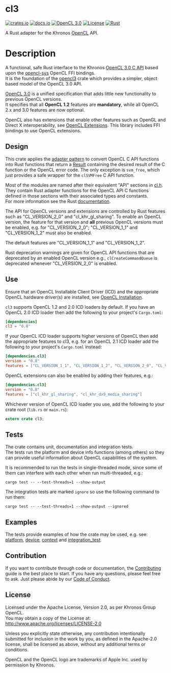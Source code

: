 # cl3

[![crates.io](https://img.shields.io/crates/v/cl3.svg)](https://crates.io/crates/cl3)
[![docs.io](https://docs.rs/cl3/badge.svg)](https://docs.rs/cl3/)
[![OpenCL 3.0](https://img.shields.io/badge/OpenCL-3.0-blue.svg)](https://www.khronos.org/registry/OpenCL/)
[![License](https://img.shields.io/badge/License-Apache%202.0-blue.svg)](https://opensource.org/licenses/Apache-2.0)
[![Rust](https://github.com/kenba/cl3/workflows/Rust/badge.svg)](https://github.com/kenba/cl3/actions)

A Rust adapter for the Khronos [OpenCL](https://www.khronos.org/registry/OpenCL/) API.

# Description

A functional, safe Rust interface to the Khronos
[OpenCL 3.0 C API](https://github.com/KhronosGroup/OpenCL-Headers)
based upon the [opencl-sys](https://crates.io/crates/opencl-sys) OpenCL FFI bindings.  
It is the foundation of the [opencl3](https://crates.io/crates/opencl3) crate
which provides a simpler, object based model of the OpenCL 3.0 API.

[OpenCL 3.0](https://www.khronos.org/registry/OpenCL/specs/3.0-unified/html/OpenCL_API.html)
is a unified specification that adds little new functionality to previous OpenCL versions.  
It specifies that all **OpenCL 1.2** features are **mandatory**, while all
OpenCL 2.x and 3.0 features are now optional.

OpenCL also has extensions that enable other features such as OpenGL and Direct X interoperability, see [OpenCL Extensions](https://www.khronos.org/registry/OpenCL/specs/3.0-unified/html/OpenCL_Ext.html). This library includes FFI bindings to use OpenCL extensions.

## Design

This crate applies the [adapter pattern](https://en.wikipedia.org/wiki/Adapter_pattern)
to convert OpenCL C API functions into Rust functions that return a
[Result](https://doc.rust-lang.org/std/result/) containing the desired result of
the C function or the OpenCL error code.
The only exception is `svm_free`, which just provides a safe wrapper for the
`clSVMFree` C API function.

Most of the modules are named after their equivalent "API" sections in
[cl.h](https://github.com/KhronosGroup/OpenCL-Headers/blob/master/CL/cl.h).
They contain Rust adapter functions for the OpenCL API C functions defined
in those sections with their associated types and constants.  
For more information see the Rust [documentation](https://docs.rs/cl3/).

The API for OpenCL versions and extensions are controlled by Rust features such as "CL_VERSION_2_0" and "cl_khr_gl_sharing". To enable an OpenCL version, the feature for that version and **all** previous OpenCL versions must be enabled, e.g. for "CL_VERSION_2_0"; "CL_VERSION_1_1" and "CL_VERSION_1_2" must also be enabled.

The default features are "CL_VERSION_1_1" and "CL_VERSION_1_2".

Rust deprecation warnings are given for OpenCL API functions that are deprecated by an enabled OpenCL version e.g., `clCreateCommandQueue` is deprecated whenever "CL_VERSION_2_0" is enabled.

## Use

Ensure that an OpenCL Installable Client Driver (ICD) and the appropriate OpenCL
hardware driver(s) are installed, see
[OpenCL Installation](https://github.com/kenba/cl3/tree/main/docs/opencl_installation.md).

`cl3` supports OpenCL 1.2 and 2.0 ICD loaders by default. If you have an
OpenCL 2.0 ICD loader then add the following to your project's `Cargo.toml`:

```toml
[dependencies]
cl3 = "0.8"
```

If your OpenCL ICD loader supports higher versions of OpenCL then add the
appropriate features to cl3, e.g. for an OpenCL 2.1 ICD loader add the
following to your project's `Cargo.toml` instead:

```toml
[dependencies.cl3]
version = "0.8"
features = ["CL_VERSION_1_1", "CL_VERSION_1_2", "CL_VERSION_2_0", "CL_VERSION_2_1"]
```

OpenCL extensions can also be enabled by adding their features, e.g.:

```toml
[dependencies.cl3]
version = "0.8"
features = ["cl_khr_gl_sharing", "cl_khr_dx9_media_sharing"]
```

Whichever version of OpenCL ICD loader you use, add the following to your
crate root (`lib.rs` or `main.rs`):

```rust
extern crate cl3;
```

## Tests

The crate contains unit, documentation and integration tests.  
The tests run the platform and device info functions (among others) so they
can provide useful information about OpenCL capabilities of the system.

It is recommended to run the tests in single-threaded mode, since some of
them can interfere with each other when run multi-threaded, e.g.:

```shell
cargo test -- --test-threads=1 --show-output
```

The integration tests are marked `ignore` so use the following command to
run them:

```shell
cargo test -- --test-threads=1 --show-output --ignored
```

## Examples

The tests provide examples of how the crate may be used, e.g. see:
[platform](https://github.com/kenba/cl3/tree/main/src/platform.rs),
[device](https://github.com/kenba/cl3/tree/main/src/device.rs),
[context](https://github.com/kenba/cl3/tree/main/src/context.rs) and
[integration_test](https://github.com/kenba/cl3/tree/main/tests/integration_test.rs).

## Contribution

If you want to contribute through code or documentation, the [Contributing](CONTRIBUTING.md) guide is the best place to start. If you have any questions, please feel free to ask.
Just please abide by our [Code of Conduct](CODE_OF_CONDUCT.md).

## License

Licensed under the Apache License, Version 2.0, as per Khronos Group OpenCL.  
You may obtain a copy of the License at: <http://www.apache.org/licenses/LICENSE-2.0>

Unless you explicitly state otherwise, any contribution intentionally submitted for inclusion in the work by you, as defined in the Apache-2.0 license, shall be licensed as above, without any additional terms or conditions.

OpenCL and the OpenCL logo are trademarks of Apple Inc. used by permission by Khronos.
